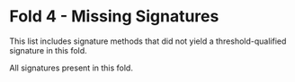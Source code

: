 # Fold 4 - Missing Signatures

This list includes signature methods that did not yield a threshold-qualified signature in this fold.

All signatures present in this fold.
